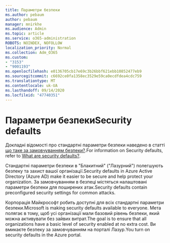 ```yaml
---
title: Параметри безпеки
ms.author: pebaum
author: pebaum
manager: mnirkhe
ms.audience: Admin
ms.topic: article
ms.service: o365-administration
ROBOTS: NOINDEX, NOFOLLOW
localization_priority: Normal
ms.collection: Adm_O365
ms.custom:
- "3153"
- "9001193"
ms.openlocfilehash: e0136705cb17e69c3b26bbf621ebb10852477eb9
ms.sourcegitcommit: c6692ce0fa1358ec3529e59ca0ecdfdea4cdc759
ms.translationtype: MT
ms.contentlocale: uk-UA
ms.lasthandoff: 09/14/2020
ms.locfileid: "47740351"
---
```

# <a name="security-defaults"></a><span data-ttu-id="e529d-102">Параметри безпеки</span><span class="sxs-lookup"><span data-stu-id="e529d-102">Security defaults</span></span>

<span data-ttu-id="e529d-103">Докладні відомості про стандартні параметри безпеки наведено в статті [що таке за замовчуванням безпеки?](https://docs.microsoft.com/azure/active-directory/conditional-access/concept-conditional-access-security-defaults).</span><span class="sxs-lookup"><span data-stu-id="e529d-103">For information on Security defaults, refer to [What are security defaults?](https://docs.microsoft.com/azure/active-directory/conditional-access/concept-conditional-access-security-defaults).</span></span>

<span data-ttu-id="e529d-104">Стандартні параметри безпеки в "Блакитний" ("Лазурний") полегшують безпеку та захист вашої організації.</span><span class="sxs-lookup"><span data-stu-id="e529d-104">Security defaults in Azure Active Directory (Azure AD) make it easier to be secure and help protect your organization.</span></span> <span data-ttu-id="e529d-105">За замовчуванням в безпеці містяться налаштовані параметри безпеки для поширених атак.</span><span class="sxs-lookup"><span data-stu-id="e529d-105">Security defaults contain preconfigured security settings for common attacks.</span></span>

<span data-ttu-id="e529d-106">Корпорація Майкрософт робить доступні для всіх стандартні параметри безпеки.</span><span class="sxs-lookup"><span data-stu-id="e529d-106">Microsoft is making security defaults available to everyone.</span></span> <span data-ttu-id="e529d-107">Мета полягає в тому, щоб усі організації мали базовий рівень безпеки, який можна активувати без зайвих витрат.</span><span class="sxs-lookup"><span data-stu-id="e529d-107">The goal is to ensure that all organizations have a basic level of security enabled at no extra cost.</span></span> <span data-ttu-id="e529d-108">Ви вмикаєте безпеку за замовчуванням на порталі Лазур.</span><span class="sxs-lookup"><span data-stu-id="e529d-108">You turn on security defaults in the Azure portal.</span></span>
